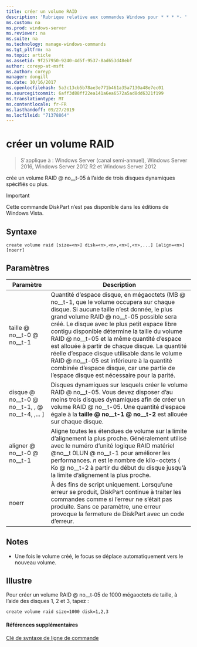 ```yaml
---
title: créer un volume RAID
description: 'Rubrique relative aux commandes Windows pour * * * *- '
ms.custom: na
ms.prod: windows-server
ms.reviewer: na
ms.suite: na
ms.technology: manage-windows-commands
ms.tgt_pltfrm: na
ms.topic: article
ms.assetid: 9f257950-9240-4d5f-9537-8ad653d48ebf
author: coreyp-at-msft
ms.author: coreyp
manager: dongill
ms.date: 10/16/2017
ms.openlocfilehash: 5a3c13cb5b78ae3e771b461a35a7130a48e7ec01
ms.sourcegitcommit: 6aff3d88ff22ea141a6ea6572a5ad8dd6321f199
ms.translationtype: MT
ms.contentlocale: fr-FR
ms.lasthandoff: 09/27/2019
ms.locfileid: "71378864"
---
```

# <a name="create-volume-raid"></a>créer un volume RAID

>S'applique à : Windows Server (canal semi-annuel), Windows Server 2016, Windows Server 2012 R2 et Windows Server 2012

crée un volume RAID @ no__t-05 à l’aide de trois disques dynamiques spécifiés ou plus.  
  
> [!IMPORTANT]  
> Cette commande DiskPart n’est pas disponible dans les éditions de Windows Vista.  
  
  
  
## <a name="syntax"></a>Syntaxe  
  
```  
create volume raid [size=<n>] disk=<n>,<n>,<n>[,<n>,...] [align=<n>] [noerr]  
```  
  
## <a name="parameters"></a>Paramètres  
  
|           Paramètre           |                                                                                                                                                                                                                                              Description                                                                                                                                                                                                                                              |
|-------------------------------|-------------------------------------------------------------------------------------------------------------------------------------------------------------------------------------------------------------------------------------------------------------------------------------------------------------------------------------------------------------------------------------------------------------------------------------------------------------------------------------------------------|
|           taille @ no__t-0 @ no__t-1           | Quantité d’espace disque, en mégaoctets \(MB @ no__t-1, que le volume occupera sur chaque disque. Si aucune taille n’est donnée, le plus grand volume RAID @ no__t-05 possible sera créé. Le disque avec le plus petit espace libre contigu disponible détermine la taille du volume RAID @ no__t-05 et la même quantité d’espace est allouée à partir de chaque disque. La quantité réelle d’espace disque utilisable dans le volume RAID @ no__t-05 est inférieure à la quantité combinée d’espace disque, car une partie de l’espace disque est nécessaire pour la parité. |
| disque @ no__t-0 @ no__t-1, <n>, <n> @ no__t-4, <n>,... \] |                                                                                                                                               Disques dynamiques sur lesquels créer le volume RAID @ no__t-05. Vous devez disposer d’au moins trois disques dynamiques afin de créer un volume RAID @ no__t-05. Une quantité d’espace égale à la **taille @ no__t-1 @ no__t-2** est allouée sur chaque disque.                                                                                                                                                |
|          aligner @ no__t-0 @ no__t-1           |                                                                                                                   Aligne toutes les étendues de volume sur la limite d’alignement la plus proche. Généralement utilisé avec le numéro d’unité logique RAID matériel @no__t 0LUN @ no__t-1 pour améliorer les performances. *n* est le nombre de kilo-octets \( Ko @ no__t-2 à partir du début du disque jusqu’à la limite d’alignement la plus proche.                                                                                                                   |
|             noerr             |                                                                                                                                                 À des fins de script uniquement. Lorsqu’une erreur se produit, DiskPart continue à traiter les commandes comme si l’erreur ne s’était pas produite. Sans ce paramètre, une erreur provoque la fermeture de DiskPart avec un code d’erreur.                                                                                                                                                  |
  
## <a name="remarks"></a>Notes  
  
-   Une fois le volume créé, le focus se déplace automatiquement vers le nouveau volume.  
  
## <a name="BKMK_examples"></a>Illustre  
Pour créer un volume RAID @ no__t-05 de 1000 mégaoctets de taille, à l’aide des disques 1, 2 et 3, tapez :  
  
```  
create volume raid size=1000 disk=1,2,3  
```  
  
#### <a name="additional-references"></a>Références supplémentaires  
[Clé de syntaxe de ligne de commande](command-line-syntax-key.md)  
  

  

